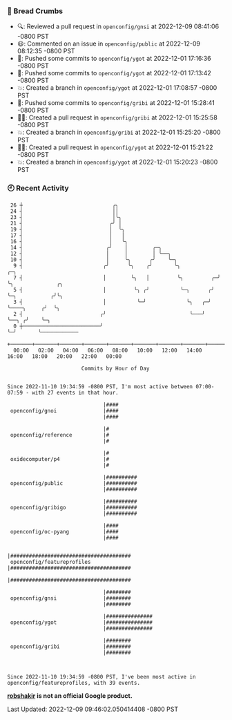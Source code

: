 ### 🍞 Bread Crumbs

 * 🔍: Reviewed a pull request in  `openconfig/gnsi` at 2022-12-09 08:41:06 -0800 PST
 * 😃: Commented on an issue in `openconfig/public` at 2022-12-09 08:12:35 -0800 PST
 * 🚢: Pushed some commits to `openconfig/ygot` at 2022-12-01 17:16:36 -0800 PST
 * 🚢: Pushed some commits to `openconfig/ygot` at 2022-12-01 17:13:42 -0800 PST
 * 💥: Created a branch in `openconfig/ygot` at 2022-12-01 17:08:57 -0800 PST
 * 🚢: Pushed some commits to `openconfig/gribi` at 2022-12-01 15:28:41 -0800 PST
 * ✍🏼: Created a pull request in `openconfig/gribi` at 2022-12-01 15:25:58 -0800 PST
 * 💥: Created a branch in `openconfig/gribi` at 2022-12-01 15:25:20 -0800 PST
 * ✍🏼: Created a pull request in `openconfig/ygot` at 2022-12-01 15:21:22 -0800 PST
 * 💥: Created a branch in `openconfig/ygot` at 2022-12-01 15:20:23 -0800 PST

### 🕘 Recent Activity
```
 26 ┼                             ╭╮
 24 ┤                             ││
 23 ┤                             │╰╮
 21 ┤                            ╭╯ │
 19 ┤                            │  ╰╮
 17 ┤                            │   │
 16 ┤                            │   ╰╮
 14 ┤                           ╭╯    │        ╭─╮
 12 ┤                           │     │        │ ╰──╮
 10 ┤                           │     ╰╮      ╭╯    ╰─╮
  9 ┤                          ╭╯      ╰╮    ╭╯       ╰╮            ╭─╮
  7 ┤                          │        ╰╮   │         ╰╮         ╭─╯ ╰╮              ╭╮
  5 ┤                          │         ╰╮ ╭╯          ╰─╮      ╭╯    ╰─╮           ╭╯╰╮
  3 ┤                          │          ╰─╯             ╰╮   ╭─╯       ╰────╮     ╭╯  ╰╮
  2 ┤                         ╭╯                           ╰───╯              ╰──╮ ╭╯    ╰─╮
  0 ┼─────────────────────────╯                                                  ╰─╯       ╰────────────
    +───────+───────+───────+───────+───────+───────+───────+───────+───────+───────+───────+───────+────
  00:00   02:00   04:00   06:00   08:00   10:00   12:00   14:00   16:00   18:00   20:00   22:00   00:00   

						Commits by Hour of Day


Since 2022-11-10 19:34:59 -0800 PST, I'm most active between 07:00-07:59 - with 27 events in that hour.

```



```
                               |####
 openconfig/gnoi               |####
                               |####

                               |#
 openconfig/reference          |#
                               |#

                               |#
 oxidecomputer/p4              |#
                               |#

                               |##########
 openconfig/public             |##########
                               |##########

                               |##########
 openconfig/gribigo            |##########
                               |##########

                               |####
 openconfig/oc-pyang           |####
                               |####

                               |#######################################
 openconfig/featureprofiles    |#######################################
                               |#######################################

                               |########
 openconfig/gnsi               |########
                               |########

                               |###############
 openconfig/ygot               |###############
                               |###############

                               |########
 openconfig/gribi              |########
                               |########



Since 2022-11-10 19:34:59 -0800 PST, I've been most active in openconfig/featureprofiles, with 39 events.

```
**[robshakir](mailto:robjs@google.com) is not an official Google product.**  


Last Updated: 2022-12-09 09:46:02.050414408 -0800 PST
